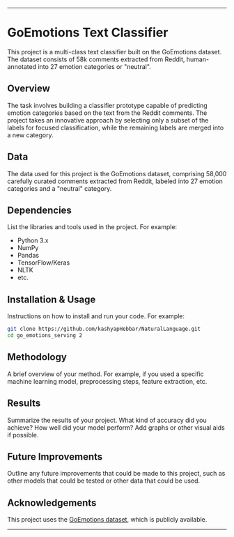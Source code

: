 
---
# GoEmotions Text Classifier

This project is a multi-class text classifier built on the GoEmotions dataset. The dataset consists of 58k comments extracted from Reddit, human-annotated into 27 emotion categories or "neutral".

## Overview

The task involves building a classifier prototype capable of predicting emotion categories based on the text from the Reddit comments. The project takes an innovative approach by selecting only a subset of the labels for focused classification, while the remaining labels are merged into a new category.

## Data

The data used for this project is the GoEmotions dataset, comprising 58,000 carefully curated comments extracted from Reddit, labeled into 27 emotion categories and a "neutral" category.

## Dependencies

List the libraries and tools used in the project. For example:
* Python 3.x
* NumPy
* Pandas
* TensorFlow/Keras
* NLTK
* etc.

## Installation & Usage

Instructions on how to install and run your code. For example:

```sh
git clone https://github.com/kashyapHebbar/NaturalLanguage.git
cd go_emotions_serving 2
```


## Methodology

A brief overview of your method. For example, if you used a specific machine learning model, preprocessing steps, feature extraction, etc. 

## Results

Summarize the results of your project. What kind of accuracy did you achieve? How well did your model perform? Add graphs or other visual aids if possible.

## Future Improvements

Outline any future improvements that could be made to this project, such as other models that could be tested or other data that could be used.

## Acknowledgements

This project uses the [GoEmotions dataset](link_to_dataset), which is publicly available.

---



